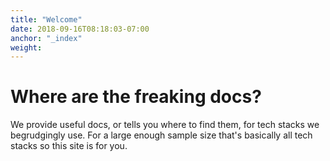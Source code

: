 ```yaml
---
title: "Welcome"
date: 2018-09-16T08:18:03-07:00
anchor: "_index"
weight: 
---
```


#  Where are the freaking docs?

We provide useful docs, or tells you where to find them, for tech stacks we begrudgingly use. For a large enough sample size that's basically all tech stacks so this site is for you.